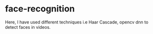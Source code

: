 # face-recognition
Here, I have used different techniques i.e Haar Cascade, opencv dnn to detect faces in videos.
